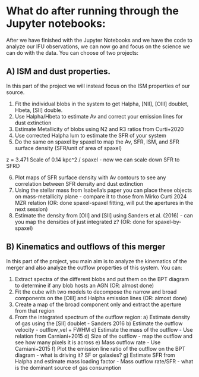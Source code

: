 # What do after running through the Jupyter notebooks: 

After we have finished with the Jupyter Notebooks and we have the code to analyze our IFU observations, we can now go and focus on the science we can do with the data. You can choose of two projects:

## A) ISM and dust properties. 
In this part of the project we will instead focus on the ISM properties of our source. 

1. Fit the individual blobs in the system to get Halpha, [NII], [OIII] doublet, Hbeta, [SII] double.
2. Use Halpha/Hbeta to estimate Av and correct your emission lines for dust extinction
3. Estimate Metallicity of blobs using N2 and R3 ratios from Curti+2020
4. Use corrected Halpha lum to estimate the SFR of your system
5. Do the same on spaxel by spaxel to map the Av, SFR, ISM, and SFR surface density (SFR/unit of area of spaxel) 

z = 3.471
Scale of 0.14 kpc^2 / spaxel - now we can scale down SFR to SFRD

6. Plot maps of SFR surface density with Av contours to see any correlation between SFR density and dust extinction
7. Using the stellar mass from Isabella’s paper you can place these objects on mass-metallicity plane - compare it to those from Mirko Curti 2024 MZR relation (OR: done spaxel-spaxel fitting, will put the apertures in the next session)
8. Estimate the density from [OII] and [SII] using Sanders et al. (2016)  - can you map the densities of just integrated z? (OR: done for spaxel-by-spaxel)


## B) Kinematics and outflows of this merger
In this part of the project, you main aim is to analyze the kinematics of the merger and also analyze the outflow properties of this system. You can:

1. Extract spectra of the different blobs and put them on the BPT diagram to determine if any blob hosts an AGN (OR: almost done)
2. Fit the cube with two models to decompose the narrow and broad components on the [OIII] and Halpha emission lines (OR: almost done)
3. Create a map of the broad component only and extract the aperture from that region 
4. From the integrated spectrum of the outflow region:
  a) Estimate density of gas using the [SII] doublet - Sanders 2016
  b) Estimate the outflow velocity - outflow_vel + FWHM
  c) Estimate the mass of the outflow - Use relation from Carniani+2015
  d) Size of the outflow - map the outflow and see how many pixels it is across
  e) Mass outflow rate  - Use Carniani+2015 
  f) Plot the emission line ratio of the outflow on the BPT diagram - what is driving it? SF or galaxies?
  g) Estimate SFR from Halpha and estimate mass loading factor - Mass outflow rate/SFR - what is the dominant source of gas consumption 


